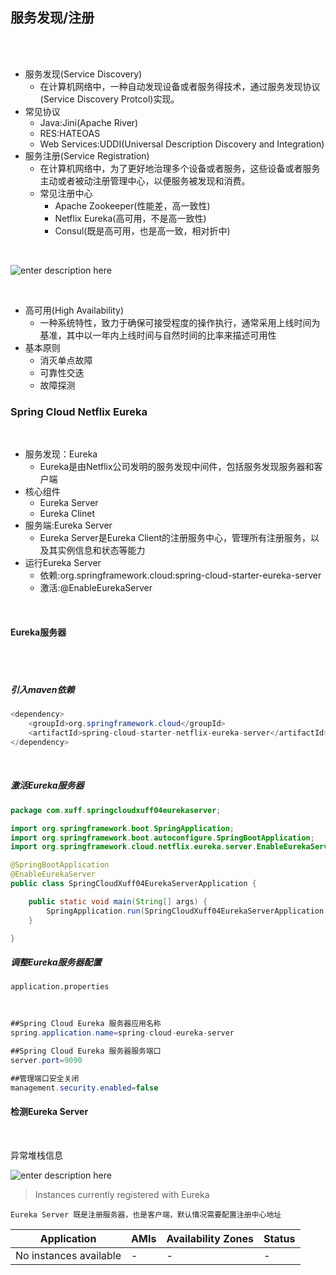 ## 服务发现/注册

<br>
<br>

* 服务发现(Service Discovery)
	* 在计算机网络中，一种自动发现设备或者服务得技术，通过服务发现协议(Service Discovery Protcol)实现。
* 常见协议
	* Java:Jini(Apache River)
	* RES:HATEOAS
	* Web Services:UDDI(Universal Description Discovery and Integration)          
* 服务注册(Service Registration)
	* 在计算机网络中，为了更好地治理多个设备或者服务，这些设备或者服务主动或者被动注册管理中心，以便服务被发现和消费。
	* 常见注册中心
		* Apache Zookeeper(性能差，高一致性)
		* Netflix Eureka(高可用，不是高一致性)
		* Consul(既是高可用，也是高一致，相对折中)

<br>

![enter description here](https://www.github.com/xufeifan1992/note/raw/master/images/2019517/1558084886988.png)


<br>

* 高可用(High Availability)
	* 一种系统特性，致力于确保可接受程度的操作执行，通常采用上线时间为基准，其中以一年内上线时间与自然时间的比率来描述可用性
* 基本原则
	* 消灭单点故障
	* 可靠性交迭
	* 故障探测

### Spring Cloud Netflix Eureka

<br>

* 服务发现：Eureka
	* Eureka是由Netflix公司发明的服务发现中间件，包括服务发现服务器和客户端
* 核心组件
	* Eureka Server
	* Eureka Clinet
* 服务端:Eureka Server
	* Eureka Server是Eureka Client的注册服务中心，管理所有注册服务，以及其实例信息和状态等能力 
* 运行Eureka Server
	* 依赖:org.springframework.cloud:spring-cloud-starter-eureka-server
	* 激活:@EnableEurekaServer

<br>

#### Eureka服务器

<br>
<br>


##### 引入maven依赖  
```java
<dependency>
	<groupId>org.springframework.cloud</groupId>
	<artifactId>spring-cloud-starter-netflix-eureka-server</artifactId>
</dependency>
```

<br>

##### 激活Eureka服务器  


```java
package com.xuff.springcloudxuff04eurekaserver;

import org.springframework.boot.SpringApplication;
import org.springframework.boot.autoconfigure.SpringBootApplication;
import org.springframework.cloud.netflix.eureka.server.EnableEurekaServer;

@SpringBootApplication
@EnableEurekaServer
public class SpringCloudXuff04EurekaServerApplication {

	public static void main(String[] args) {
		SpringApplication.run(SpringCloudXuff04EurekaServerApplication.class, args);
	}

}
```
##### 调整Eureka服务器配置

`application.properties`

<br>

```java
##Spring Cloud Eureka 服务器应用名称
spring.application.name=spring-cloud-eureka-server

##Spring Cloud Eureka 服务器服务端口
server.port=9090

##管理端口安全关闭
management.security.enabled=false
```
#### 检测Eureka Server

<br>

异常堆栈信息

![enter description here](https://www.github.com/xufeifan1992/note/raw/master/images/2019521/1558422720590.png)

>Instances currently registered 
>with Eureka

`Eureka Server 既是注册服务器，也是客户端，默认情况需要配置注册中心地址`

Application |AMIs|Availability Zones|Status
-|-|-|-
No instances available|-|-|-